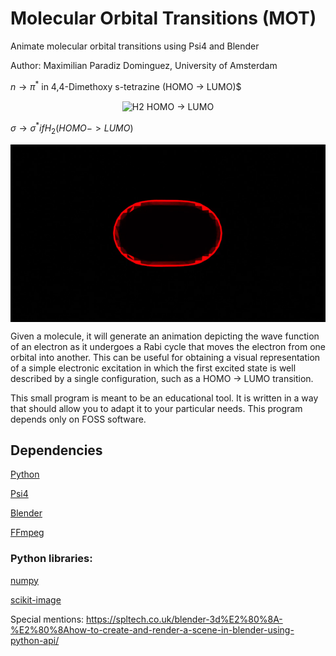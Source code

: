 # Molecular Orbital Transitions (MOT)


Animate molecular orbital transitions using Psi4 and Blender

Author: Maximilian Paradiz Dominguez, University of Amsterdam


$n \rightarrow \pi^*$ in 4,4-Dimethoxy s-tetrazine (HOMO -> LUMO)$

<p align="center">
  <img src="./resources/44DimethoxyTetrazine.gif" align="center" title="H2 HOMO -> LUMO">
</p>


$\sigma \rightarrow \sigma^* if H_2 (HOMO -> LUMO)$

<p align="center">
  <img src="./resources/H2.gif" align="center" title="H2 HOMO -> LUMO">
</p>



Given a molecule, it will generate an animation depicting the wave function of an electron as it undergoes a Rabi cycle that moves the electron from one orbital into another.
This can be useful for obtaining a visual representation of a simple electronic excitation in which the first excited state is well described by a single configuration, such as a HOMO -> LUMO transition. 

This small program is meant to be an educational tool. It is written in a way that should allow you to adapt it to your particular needs. This program depends only on FOSS software. 

## Dependencies

[Python](https://www.python.org/)

[Psi4](https://psicode.org/)

[Blender](https://www.blender.org/)

[FFmpeg](https://ffmpeg.org/)

### Python libraries:

[numpy](https://numpy.org/)

[scikit-image](https://scikit-image.org/docs/stable/api/skimage.html)



Special mentions:
https://spltech.co.uk/blender-3d%E2%80%8A-%E2%80%8Ahow-to-create-and-render-a-scene-in-blender-using-python-api/
